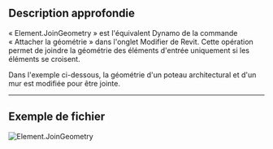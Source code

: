 ## Description approfondie
« Element.JoinGeometry » est l'équivalent Dynamo de la commande « Attacher la géométrie » dans l'onglet Modifier de Revit. Cette opération permet de joindre la géométrie des éléments d'entrée uniquement si les éléments se croisent.

Dans l'exemple ci-dessous, la géométrie d'un poteau architectural et d'un mur est modifiée pour être jointe.
___
## Exemple de fichier

![Element.JoinGeometry](./Revit.Elements.Element.JoinGeometry_img.jpg)
